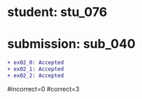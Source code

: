 # student: stu_076
# submission: sub_040

```diff
+ ex02_0: Accepted
+ ex02_1: Accepted
+ ex02_2: Accepted
```
#incorrect=0
#correct=3
